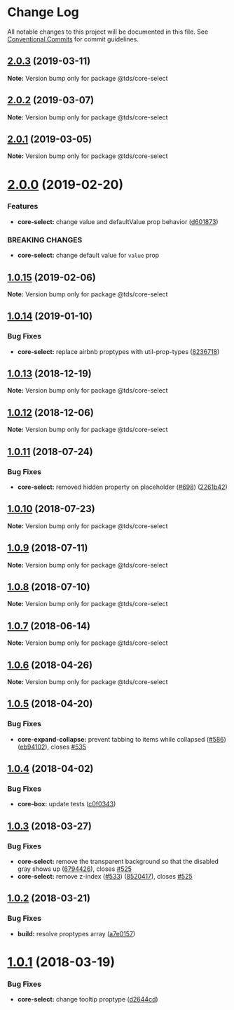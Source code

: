 # Change Log

All notable changes to this project will be documented in this file.
See [Conventional Commits](https://conventionalcommits.org) for commit guidelines.

## [2.0.3](https://github.com/telusdigital/tds/compare/@tds/core-select@2.0.2...@tds/core-select@2.0.3) (2019-03-11)

**Note:** Version bump only for package @tds/core-select





## [2.0.2](https://github.com/telusdigital/tds/compare/@tds/core-select@2.0.1...@tds/core-select@2.0.2) (2019-03-07)

**Note:** Version bump only for package @tds/core-select





## [2.0.1](https://github.com/telusdigital/tds/compare/@tds/core-select@2.0.0...@tds/core-select@2.0.1) (2019-03-05)

**Note:** Version bump only for package @tds/core-select





# [2.0.0](https://github.com/telusdigital/tds/compare/@tds/core-select@1.0.15...@tds/core-select@2.0.0) (2019-02-20)

### Features

- **core-select:** change value and defaultValue prop behavior ([d601873](https://github.com/telusdigital/tds/commit/d601873))

### BREAKING CHANGES

- **core-select:** change default value for `value` prop

## [1.0.15](https://github.com/telusdigital/tds/compare/@tds/core-select@1.0.14...@tds/core-select@1.0.15) (2019-02-06)

**Note:** Version bump only for package @tds/core-select

## [1.0.14](https://github.com/telusdigital/tds/compare/@tds/core-select@1.0.13...@tds/core-select@1.0.14) (2019-01-10)

### Bug Fixes

- **core-select:** replace airbnb proptypes with util-prop-types ([8236718](https://github.com/telusdigital/tds/commit/8236718))

<a name="1.0.13"></a>

## [1.0.13](https://github.com/telusdigital/tds/compare/@tds/core-select@1.0.12...@tds/core-select@1.0.13) (2018-12-19)

**Note:** Version bump only for package @tds/core-select

<a name="1.0.12"></a>

## [1.0.12](https://github.com/telusdigital/tds/compare/@tds/core-select@1.0.11...@tds/core-select@1.0.12) (2018-12-06)

**Note:** Version bump only for package @tds/core-select

<a name="1.0.11"></a>

## [1.0.11](https://github.com/telusdigital/tds/compare/@tds/core-select@1.0.10...@tds/core-select@1.0.11) (2018-07-24)

### Bug Fixes

- **core-select:** removed hidden property on placeholder ([#698](https://github.com/telusdigital/tds/issues/698)) ([2261b42](https://github.com/telusdigital/tds/commit/2261b42))

<a name="1.0.10"></a>

## [1.0.10](https://github.com/telusdigital/tds/compare/@tds/core-select@1.0.9...@tds/core-select@1.0.10) (2018-07-23)

**Note:** Version bump only for package @tds/core-select

<a name="1.0.9"></a>

## [1.0.9](https://github.com/telusdigital/tds/compare/@tds/core-select@1.0.8...@tds/core-select@1.0.9) (2018-07-11)

**Note:** Version bump only for package @tds/core-select

<a name="1.0.8"></a>

## [1.0.8](https://github.com/telusdigital/tds/compare/@tds/core-select@1.0.7...@tds/core-select@1.0.8) (2018-07-10)

**Note:** Version bump only for package @tds/core-select

<a name="1.0.7"></a>

## [1.0.7](https://github.com/telusdigital/tds/compare/@tds/core-select@1.0.6...@tds/core-select@1.0.7) (2018-06-14)

**Note:** Version bump only for package @tds/core-select

<a name="1.0.6"></a>

## [1.0.6](https://github.com/telusdigital/tds/compare/@tds/core-select@1.0.5...@tds/core-select@1.0.6) (2018-04-26)

**Note:** Version bump only for package @tds/core-select

<a name="1.0.5"></a>

## [1.0.5](https://github.com/telusdigital/tds/compare/@tds/core-select@1.0.4...@tds/core-select@1.0.5) (2018-04-20)

### Bug Fixes

- **core-expand-collapse:** prevent tabbing to items while collapsed ([#586](https://github.com/telusdigital/tds/issues/586)) ([eb94102](https://github.com/telusdigital/tds/commit/eb94102)), closes [#535](https://github.com/telusdigital/tds/issues/535)

<a name="1.0.4"></a>

## [1.0.4](https://github.com/telusdigital/tds/compare/@tds/core-select@1.0.3...@tds/core-select@1.0.4) (2018-04-02)

### Bug Fixes

- **core-box:** update tests ([c0f0343](https://github.com/telusdigital/tds/commit/c0f0343))

<a name="1.0.3"></a>

## [1.0.3](https://github.com/telusdigital/tds/compare/@tds/core-select@1.0.2...@tds/core-select@1.0.3) (2018-03-27)

### Bug Fixes

- **core-select:** remove the transparent background so that the disabled gray shows up ([6794426](https://github.com/telusdigital/tds/commit/6794426)), closes [#525](https://github.com/telusdigital/tds/issues/525)
- **core-select:** remove z-index ([#533](https://github.com/telusdigital/tds/issues/533)) ([8520417](https://github.com/telusdigital/tds/commit/8520417)), closes [#525](https://github.com/telusdigital/tds/issues/525)

<a name="1.0.2"></a>

## [1.0.2](https://github.com/telusdigital/tds/compare/@tds/core-select@1.0.1...@tds/core-select@1.0.2) (2018-03-21)

### Bug Fixes

- **build:** resolve proptypes array ([a7e0157](https://github.com/telusdigital/tds/commit/a7e0157))

<a name="1.0.1"></a>

# [1.0.1](https://github.com/telusdigital/tds/compare/@tds/core-select@1.0.0...@tds/core-select@1.0.1) (2018-03-19)

### Bug Fixes

- **core-select:** change tooltip proptype ([d2644cd](https://github.com/telusdigital/tds/commit/d2644cd))
